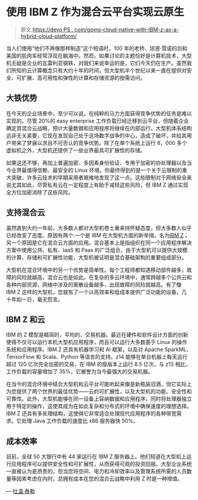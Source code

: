 # 使用 IBM Z 作为混合云平台实现云原生

> 原文:[https://devo PS . com/going-cloud-native-with-IBM-z-as-a-hybrid-cloud-platform/](https://devops.com/going-cloud-native-with-ibm-z-as-a-hybrid-cloud-platform/)

当人们使用“他们不再像那样制造”这个短语时，100 年的老桥、琼恩·雪诺的剑和美国的肌肉车经常浮现在脑海中。然而，如果讨论的主题恰好是计算机技术，大型机无疑是企业的瓦雷利亚钢铁，对我们来说幸运的是，它们今天仍在生产。虽然我们所知的云计算概念只有大约十年的时间，但大型机半个世纪以来一直在提供对安全、可扩展、高可用性和弹性的计算和存储资源的按需访问。

## 大铁优势

在今天的企业场景中，至少可以说，在纯粹的马力方面获得竞争优势的任务是难以实现的。尽管 20%的 easy enterprise 工作负载已经迁移到云平台，但随着企业确定其混合云战略，预计大量数据和应用程序将继续在内部运行。大型机体系结构远非无关紧要，它现在发现自己处于这场数字战争的中心，造成了破坏，并给其用户带来了梦寐以求且不可否认的竞争优势。除了在单个系统上运行 8，000 多个虚拟机之外，大型机还提供了一些业界最具可扩展性的存储。

如果这还不够，再加上普遍加密、多因素身份验证、专用于加密的协处理器以及当今业界最值得信赖、最安全的 Linux 环境。你最终得到的是一个关于云限制的重大突破，许多云技术的早期采用者艰难地发现了这一点。这些限制对于网络安全来说尤其如此，尽管私有云在一定程度上有助于减轻这些风险，但 IBM Z 通过实现全方位加密消除了这些风险。

## 支持混合云

虽然直到大约一年前，大多数人都对大型机卷土重来持怀疑态度，但大多数人似乎已经改变了态度。原因有两个:一个是 IBM 在大型机方面的新举措，名为[IBM Z](https://www.ibm.com/it-infrastructure/z)；另一个原因是它在混合云方面的应用。混合基本上是指组织在同一个应用程序解决方案中使用公共、私有、IaaS 和 Paas 的广泛组合。由于大型机可以提供大规模的计算、存储和可扩展性功能，大型机被证明是混合基础架构的重要组成部分。

大型机在混合环境中的另一个优势是简单性。每个工程师都知道移动部件越多，故障的风险就越高，混合云也是如此。在复杂的多云环境中，通常跨越多个公共云和各种内部资源，网络中涉及的离散设备越多，出现故障的风险就越高。有了像 IBM Z 这样的大型机，您就有了一个以高效率和低成本提供广泛功能的设备。几十年如一日，毫无怨言。

## IBM Z 和云

IBM 的 Z 模型是精简的，平均的，交易机器。最近在硬件和软件设计方面的创新使得不仅可以运行本机大型机应用程序，而且可以运行大多数基于 Linux 的操作系统和应用程序。IBM Z 还具有机器学习和 AI 框架，以及对 Apache SparkML、TensorFlow 和 Scala、Python 等语言的支持。z14 能够在单台机器上每天运行超过 120 亿次完全加密的交易，在 IBM 的瘦版本上运行 8.5 亿次，与 z13 相比，工作负载的容量增加了 35%，它被誉为当今最强大的交易机器。

在当今的混合环境中结合大型机和云平台可能听起来像是新瓶装旧酒，但它实际上为您提供了两个世界的最佳优势——云的可扩展性，以及大型机的功能、安全性和可靠性。此外，大型机能够在同一设备上容纳数据和应用程序，同时将处理器独立用于特定的操作，这使其成为在如此复杂和分布式的环境中确保速度的理想选择。IBM Z 还具有多处理结构，这使得它非常适合处理现代应用程序的各种带宽需求。它处理 Java 工作负载的速度比 x86 服务器快 50%。

## 成本效率

目前，全球 50 大银行中有 44 家运行在 IBM Z 服务器上。他们知道在大型机上运行应用程序可以提供安全性和可扩展性，从而获得可观的投资回报。大型企业系统一直被认为是昂贵的，但当您将空间、电力和冷却效率以及管理系统所需的人员数量等因素考虑在内时，总拥有成本在您的混合云战略中利用 Z 时是一种增值。

— [吐温·泰勒](https://devops.com/author/twain-taylor/)